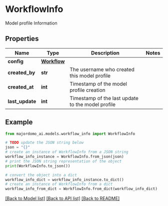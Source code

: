 # WorkflowInfo

Model profile Information

## Properties

Name | Type | Description | Notes
------------ | ------------- | ------------- | -------------
**config** | [**Workflow**](Workflow.md) |  | 
**created_by** | **str** | The username who created this model profile | 
**created_at** | **int** | Timestamp of the model profile creation | 
**last_update** | **int** | Timestamp of the last update to the model profile | 

## Example

```python
from majordomo_ai.models.workflow_info import WorkflowInfo

# TODO update the JSON string below
json = "{}"
# create an instance of WorkflowInfo from a JSON string
workflow_info_instance = WorkflowInfo.from_json(json)
# print the JSON string representation of the object
print(WorkflowInfo.to_json())

# convert the object into a dict
workflow_info_dict = workflow_info_instance.to_dict()
# create an instance of WorkflowInfo from a dict
workflow_info_from_dict = WorkflowInfo.from_dict(workflow_info_dict)
```
[[Back to Model list]](../README.md#documentation-for-models) [[Back to API list]](../README.md#documentation-for-api-endpoints) [[Back to README]](../README.md)


